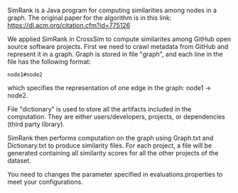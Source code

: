 SimRank is a Java program for computing similarities among nodes in a graph. The original paper for the algorithm is in this link: https://dl.acm.org/citation.cfm?id=775126

We applied SimRank in CrossSim to compute similarites among GitHub open source software projects. First we need to crawl metadata from GitHub and represent it in a graph. Graph is stored in file "graph", and each line in the file has the following format:

```node1#node2```

which specifies the representation of one edge in the graph: node1 -> node2.

File "dictionary" is used to store all the artifacts included in the computation. They are either users/developers, projects, or dependencies (third party library). 

SimRank then performs computation on the graph using Graph.txt and Dictionary.txt to produce similarity files. For each project, a file will be generated containing all similarity scores for all the other projects of the dataset.

You need to changes the parameter specified in evaluations.properties to meet your configurations.



